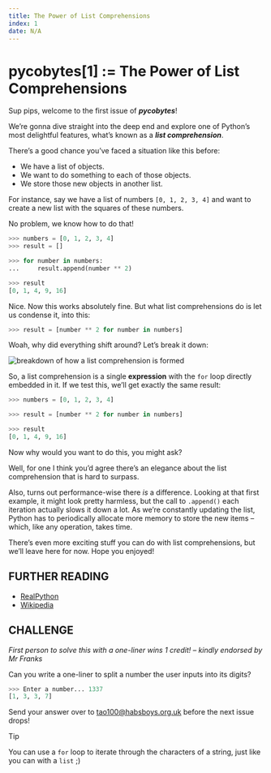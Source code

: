 ```yaml
---
title: The Power of List Comprehensions
index: 1
date: N/A
---
```


# pycobytes[1] := The Power of List Comprehensions

Sup pips, welcome to the first issue of ***pycobytes***!

We’re gonna dive straight into the deep end and explore one of Python’s most delightful features, what’s known as a ***list comprehension***.

There’s a good chance you’ve faced a situation like this before:

* We have a list of objects.
* We want to do something to each of those objects.
* We store those new objects in another list.

For instance, say we have a list of numbers `[0, 1, 2, 3, 4]` and want to create a new list with the squares of these numbers.

No problem, we know how to do that!

```py
>>> numbers = [0, 1, 2, 3, 4]
>>> result = []

>>> for number in numbers:
...     result.append(number ** 2)

>>> result
[0, 1, 4, 9, 16]
```

Nice. Now this works absolutely fine. But what list comprehensions do is let us condense it, into this:

```py
>>> result = [number ** 2 for number in numbers]
```

Woah, why did everything shift around? Let’s break it down:

![breakdown of how a list comprehension is formed](../assets/issues/01/list-comp-shift-breakdown.png)

So, a list comprehension is a single **expression** with the `for` loop directly embedded in it. If we test this, we’ll get exactly the same result:

```py
>>> numbers = [0, 1, 2, 3, 4]

>>> result = [number ** 2 for number in numbers]

>>> result
[0, 1, 4, 9, 16]
```

Now why would you want to do this, you might ask?

Well, for one I think you’d agree there’s an elegance about the list comprehension that is hard to surpass.

Also, turns out performance-wise there *is* a difference. Looking at that first example, it might look pretty harmless, but the call to `.append()` each iteration actually slows it down a lot. As we’re constantly updating the list, Python has to periodically allocate more memory to store the new items – which, like any operation, takes time.

There’s even more exciting stuff you can do with list comprehensions, but we’ll leave here for now. Hope you enjoyed!


FURTHER READING
---------------------------------------------------------------------

* [RealPython](https://realpython.com/list-comprehension-python/)
* [Wikipedia](https://en.m.wikipedia.org/wiki/List_comprehension)


CHALLENGE
---------------------------------------------------------------------

*First person to solve this with a one-liner wins 1 credit! – kindly endorsed by Mr Franks*

Can you write a one-liner to split a number the user inputs into its digits?

```py
>>> Enter a number... 1337
[1, 3, 3, 7]
```

Send your answer over to tao100@habsboys.org.uk before the next issue drops!

> [!TIP]
> You can use a `for` loop to iterate through the characters of a string, just like you can with a `list` ;)

